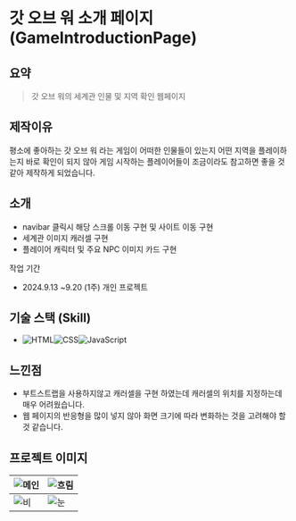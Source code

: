 # 갓 오브 워 소개 페이지 (GameIntroductionPage)
## 요약
> 갓 오브 워의 세계관 인물 및 지역 확인 웹페이지

## 제작이유
평소에 좋아하는 갓 오브 워 라는 게임이 어떠한 인물들이 있는지 어떤 지역을 플레이하는지 바로 확인이 되지 않아 게임 시작하는 플레이어들이 
조금이라도 참고하면 좋을 것 같아 제작하게 되었습니다.

## 소개
- navibar 클릭시 해당 스크롤 이동 구현 및 사이트 이동 구현
- 세계관 이미지 캐러셀 구현
- 플레이어 캐릭터 및 주요 NPC 이미지 카드 구현

작업 기간
- 2024.9.13 ~9.20 (1주)
개인 프로젝트

## 기술 스택 (Skill)
 - ![HTML](https://img.shields.io/badge/HTML-E34F26?style=for-the-badge&logo=html5&logoColor=white)![CSS](https://img.shields.io/badge/CSS-1572B6?style=for-the-badge&logo=css3&logoColor=white)![JavaScript](https://img.shields.io/badge/JavaScript-F7DF1E?style=for-the-badge&logo=javascript&logoColor=black)


## 느낀점
- 부트스트랩을 사용하지않고 캐러셀을 구현 하였는데 캐러셀의 위치를 지정하는데 매우 어려웠습니다.
- 웹 페이지의 반응형을 많이 넣지 않아 화면 크기에 따라 변화하는 것을 고려해야 할 것 같습니다.


## 프로젝트 이미지

| ![메인](image1_url) | ![흐림](image2_url) |
|----------------------|---------------------|
| ![비](image3_url)   | ![눈](image4_url)   |
